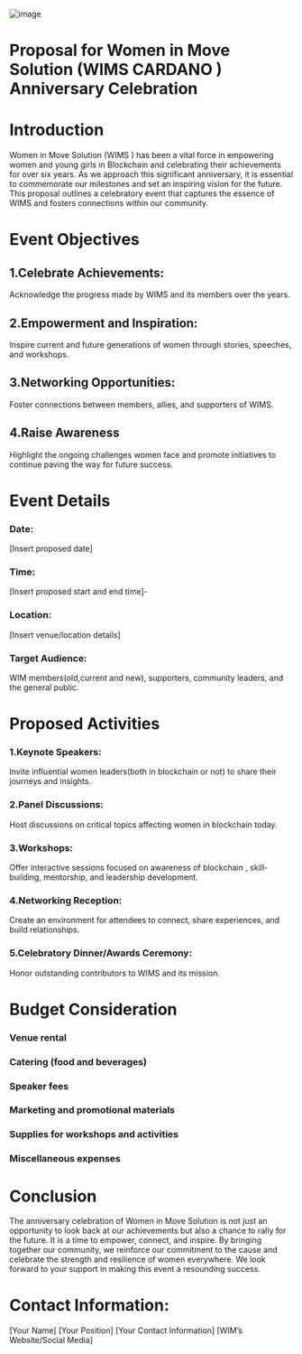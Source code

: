 ![image](https://github.com/user-attachments/assets/f6b0aee5-6649-4e80-948a-b932956a81f3)




# Proposal for Women in Move Solution  (WIMS CARDANO ) Anniversary Celebration

# Introduction
Women in Move Solution  (WIMS ) has been a vital force in empowering women and young girls in Blockchain and celebrating their achievements for over six years. 
As we approach this significant anniversary, it is essential to commemorate our milestones 
and set an inspiring vision for the future. This proposal outlines a celebratory event that captures the essence of WIMS  and fosters connections within our community.

# Event Objectives

## 1.Celebrate Achievements:
Acknowledge the progress made by WIMS and its members over the years.

## 2.Empowerment and Inspiration:
Inspire current and future generations of women through stories, speeches, and workshops.

## 3.Networking Opportunities:
Foster connections between members, allies, and supporters of WIMS.

## 4.Raise Awareness 
Highlight the ongoing challenges women face and promote initiatives to continue paving the way for future 
success.

# Event Details

### Date:
[Insert proposed date]
### Time:
[Insert proposed start and end time]- 
### Location:
[Insert venue/location details]
### Target Audience:
WIM members(old,current and new), supporters, community leaders, and the general public.

# Proposed Activities

### 1.Keynote Speakers: 
Invite influential women leaders(both in blockchain or not) to share their journeys and insights.

### 2.Panel Discussions:
Host discussions on critical topics affecting women in blockchain today.

### 3.Workshops:
Offer interactive sessions focused on awareness of blockchain , 
skill-building, mentorship, and leadership development.

### 4.Networking Reception: 
Create an environment for attendees to connect, share experiences, and build relationships.

### 5.Celebratory Dinner/Awards Ceremony: 
Honor outstanding contributors to WIMS and its mission.


# Budget Consideration

### Venue rental

### Catering (food and beverages)

### Speaker fees

### Marketing and promotional materials

### Supplies for workshops and activities

### Miscellaneous expenses

# Conclusion
The anniversary celebration of Women in Move Solution is not just an opportunity to look back at our achievements but also a chance to rally for the future.
It is a time to empower, connect, and inspire. By bringing together our community, we reinforce our commitment to the cause and celebrate the strength and resilience of women everywhere.
We look forward to your support in making this event a resounding success.

# Contact Information:
[Your Name]
[Your Position]
[Your Contact Information]
[WIM’s Website/Social Media]
 
